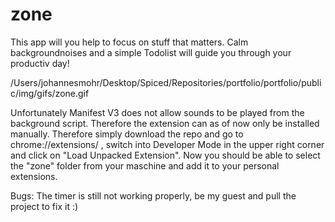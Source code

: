 # zone

This app will you help to focus on stuff that matters. Calm backgroundnoises and a simple Todolist will guide you through your productiv day!




/Users/johannesmohr/Desktop/Spiced/Repositories/portfolio/portfolio/public/img/gifs/zone.gif


Unfortunately Manifest V3 does not allow sounds to be played from the background script. Therefore the extension can as of now only be installed manually. 
Therefore simply download the repo and go to chrome://extensions/ , switch into Developer Mode in the upper right corner and click on "Load Unpacked Extension". 
Now you should be able to select the "zone" folder from your maschine and add it to your personal extensions. 


Bugs: 
The timer is still not working properly, be my guest and pull the project to fix it :) 

